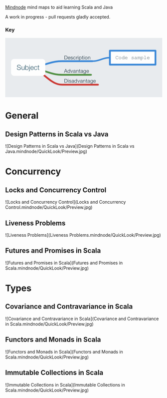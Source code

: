 [Mindnode](https://mindnode.com) mind maps to aid learning Scala and Java

A work in progress - pull requests gladly accepted.

### Key

![Key](./key.png)

# General

## Design Patterns in Scala vs Java

![Design Patterns in Scala vs Java](Design Patterns in Scala vs Java.mindnode/QuickLook/Preview.jpg)

# Concurrency

## Locks and Concurrency Control

![Locks and Concurrency Control](Locks and Concurrency Control.mindnode/QuickLook/Preview.jpg)

## Liveness Problems

![Liveness Problems](Liveness Problems.mindnode/QuickLook/Preview.jpg)

## Futures and Promises in Scala

![Futures and Promises in Scala](Futures and Promises in Scala.mindnode/QuickLook/Preview.jpg)

# Types

## Covariance and Contravariance in Scala

![Covariance and Contravariance in Scala](Covariance and Contravariance in Scala.mindnode/QuickLook/Preview.jpg)

## Functors and Monads in Scala

![Functors and Monads in Scala](Functors and Monads in Scala.mindnode/QuickLook/Preview.jpg)

## Immutable Collections in Scala

![Immutable Collections in Scala](Immutable Collections in Scala.mindnode/QuickLook/Preview.jpg)

